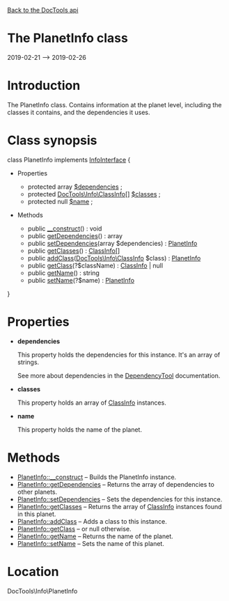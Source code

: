 [Back to the DocTools api](https://github.com/lingtalfi/DocTools/blob/master/doc/api/DocTools.md)



The PlanetInfo class
================
2019-02-21 --> 2019-02-26






Introduction
============

The PlanetInfo class.
Contains information at the planet level, including the classes it contains, and the dependencies it uses.



Class synopsis
==============


class <span class="pl-k">PlanetInfo</span> implements [InfoInterface](https://github.com/lingtalfi/DocTools/blob/master/doc/api/DocTools/Info/InfoInterface.md) {

- Properties
    - protected array [$dependencies](#property-dependencies) ;
    - protected [DocTools\Info\ClassInfo[]](https://github.com/lingtalfi/DocTools/blob/master/doc/api/DocTools/Info/ClassInfo.md) [$classes](#property-classes) ;
    - protected null [$name](#property-name) ;

- Methods
    - public [__construct](https://github.com/lingtalfi/DocTools/blob/master/doc/api/DocTools/Info/PlanetInfo/__construct.md)() : void
    - public [getDependencies](https://github.com/lingtalfi/DocTools/blob/master/doc/api/DocTools/Info/PlanetInfo/getDependencies.md)() : array
    - public [setDependencies](https://github.com/lingtalfi/DocTools/blob/master/doc/api/DocTools/Info/PlanetInfo/setDependencies.md)(array $dependencies) : [PlanetInfo](https://github.com/lingtalfi/DocTools/blob/master/doc/api/DocTools/Info/PlanetInfo.md)
    - public [getClasses](https://github.com/lingtalfi/DocTools/blob/master/doc/api/DocTools/Info/PlanetInfo/getClasses.md)() : [ClassInfo[]](https://github.com/lingtalfi/DocTools/blob/master/doc/api/DocTools/Info/ClassInfo.md)
    - public [addClass](https://github.com/lingtalfi/DocTools/blob/master/doc/api/DocTools/Info/PlanetInfo/addClass.md)([DocTools\Info\ClassInfo](https://github.com/lingtalfi/DocTools/blob/master/doc/api/DocTools/Info/ClassInfo.md) $class) : [PlanetInfo](https://github.com/lingtalfi/DocTools/blob/master/doc/api/DocTools/Info/PlanetInfo.md)
    - public [getClass](https://github.com/lingtalfi/DocTools/blob/master/doc/api/DocTools/Info/PlanetInfo/getClass.md)(?$className) : [ClassInfo](https://github.com/lingtalfi/DocTools/blob/master/doc/api/DocTools/Info/ClassInfo.md) | null
    - public [getName](https://github.com/lingtalfi/DocTools/blob/master/doc/api/DocTools/Info/PlanetInfo/getName.md)() : string
    - public [setName](https://github.com/lingtalfi/DocTools/blob/master/doc/api/DocTools/Info/PlanetInfo/setName.md)(?$name) : [PlanetInfo](https://github.com/lingtalfi/DocTools/blob/master/doc/api/DocTools/Info/PlanetInfo.md)

}




Properties
=============

- <span id="property-dependencies"><b>dependencies</b></span>

    This property holds the dependencies for this instance.
    It's an array of strings.
    
    See more about dependencies in the [DependencyTool](https://github.com/lingtalfi/UniverseTools/blob/master/doc/DependencyTool.md#getdependencylist) documentation.
    
    

- <span id="property-classes"><b>classes</b></span>

    This property holds an array of [ClassInfo](https://github.com/lingtalfi/DocTools/blob/master/doc/api/DocTools/Info/ClassInfo.md) instances.
    
    

- <span id="property-name"><b>name</b></span>

    This property holds the name of the planet.
    
    



Methods
==============

- [PlanetInfo::__construct](https://github.com/lingtalfi/DocTools/blob/master/doc/api/DocTools/Info/PlanetInfo/__construct.md) &ndash; Builds the PlanetInfo instance.
- [PlanetInfo::getDependencies](https://github.com/lingtalfi/DocTools/blob/master/doc/api/DocTools/Info/PlanetInfo/getDependencies.md) &ndash; Returns the array of dependencies to other planets.
- [PlanetInfo::setDependencies](https://github.com/lingtalfi/DocTools/blob/master/doc/api/DocTools/Info/PlanetInfo/setDependencies.md) &ndash; Sets the dependencies for this instance.
- [PlanetInfo::getClasses](https://github.com/lingtalfi/DocTools/blob/master/doc/api/DocTools/Info/PlanetInfo/getClasses.md) &ndash; Returns the array of [ClassInfo](https://github.com/lingtalfi/DocTools/blob/master/doc/api/DocTools/Info/ClassInfo.md) instances found in this planet.
- [PlanetInfo::addClass](https://github.com/lingtalfi/DocTools/blob/master/doc/api/DocTools/Info/PlanetInfo/addClass.md) &ndash; Adds a class to this instance.
- [PlanetInfo::getClass](https://github.com/lingtalfi/DocTools/blob/master/doc/api/DocTools/Info/PlanetInfo/getClass.md) &ndash; or null otherwise.
- [PlanetInfo::getName](https://github.com/lingtalfi/DocTools/blob/master/doc/api/DocTools/Info/PlanetInfo/getName.md) &ndash; Returns the name of the planet.
- [PlanetInfo::setName](https://github.com/lingtalfi/DocTools/blob/master/doc/api/DocTools/Info/PlanetInfo/setName.md) &ndash; Sets the name of this planet.





Location
=============
DocTools\Info\PlanetInfo